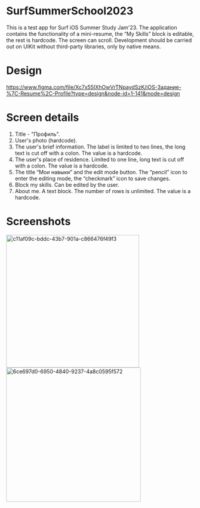 # SurfSummerSchool2023
This is a test app for Surf iOS Summer Study Jam'23. The application contains the functionality of a mini-resume, the “My Skills” block is editable, the rest is hardcode. The screen can scroll. Development should be carried out on UIKit without third-party libraries, only by native means.
# Design
https://www.figma.com/file/Xc7x55IXhOwVrTNpaydSzK/iOS-Задание-%7C-Resume%2C-Profile?type=design&node-id=1-141&mode=design
# Screen details
1. Title - "Профиль".
2. User's photo (hardcode).
3. The user's brief information. The label is limited to two lines, the long text is cut off with a colon. The value is a hardcode.
4. The user's place of residence. Limited to one line, long text is cut off with a colon. The value is a hardcode.
5. The title “Мои навыки” and the edit mode button. The “pencil” icon to enter the editing mode, the “checkmark” icon to save changes.
6. Block my skills. Can be edited by the user.
7. About me. A text block. The number of rows is unlimited. The value is a hardcode.
# Screenshots
<img width="356" alt="c11af09c-bddc-43b7-901a-c866476f49f3" src="https://github.com/yaprincev/SurfSummerSchool2023/assets/75628464/0b7397ac-6025-4397-ad2d-4e6ec5866d02">
<img width="360" alt="6ce697d0-6950-4840-9237-4a8c0595f572" src="https://github.com/yaprincev/SurfSummerSchool2023/assets/75628464/daf2e68e-c218-491f-b6de-652a3d09ad00">
